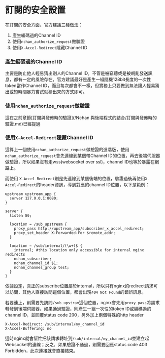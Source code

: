 # 訂閱的安全設置

在訂閱的安全方面，官方建議三種做法：

1. 產生編碼過的Channel ID
2. 使用`nchan_authorize_request`做驗證
3. 使用`X-Accel-Redirect`隱藏Channel ID

### 產生編碼過的Channel ID

主要是防止他人輕易猜出別人的Channel ID，不管是被竊聽或是被胡亂發送訊息，都有一定的風險存在，官方建議最好是產生一組隨機128bit長度的一次性token當作Channel ID，而且每次都會不一樣，但實務上只要做到無法讓人輕易猜出或短時間暴力嘗試就猜出來的方式即可。

### 使用`nchan_authorize_request`做驗證

這在之前章節[訂閱與發佈時的驗證](/Nchan 與後端程式的結合/訂閱與發佈時的驗證.md)已經提過

### 使用`X-Accel-Redirect`隱藏Channel ID

這算上一個使用`nchan_authorize_request`做驗證的進階版，使用`nchan_authorize_request`會先連線到某個帶Channel ID的位置，再去後端伺服器做驗證，所以如果沒有走wss\(websocket over ssl\)，channel ID也等於暴露在網路上。

而使用 `X-Accel-Redirect`則是先連線到某個後端的位置，驗證過後再使用`X-Accel-Redirect`的header資訊，導到對應的channel ID位置，以下是範例：

```
upstream upstream_app {
  server 127.0.0.1:8080;
}

server {
  listen 80; 

  location = /sub_upstream {
    proxy_pass http://upstream_app/subscriber_x_accel_redirect;
    proxy_set_header X-Forwarded-For $remote_addr;
  }

  location ~ /sub/internal/(\w+)$ {
    internal; #this location only accessible for internal nginx redirects
    nchan_subscriber;
    nchan_channel_id $1;
    nchan_channel_group test;
  }
}
```

依據設定，真正的subscribe位置屬於internal，所以只有nginx的redirect請求可以訪問，其他人直接訪問這個位置，都會出現`404 Not Found`的錯誤訊息。

若要連上，則需要先訪問`/sub_upstram`這個位置，nginx會先用`proxy_pass`將請求轉發到後端伺服器，如果通過驗證，則產生一組一次性的token ID或編碼過的channel ID，並回覆status code 200，另外加上兩個特殊的http header

```
X-Accel-Redirect: /sub/internal/my_channel_id
X-Accel-Buffering: no
```

這時nginx就會幫忙把該請求轉址到`/sub/internal/my_channel_id`並建立起Websocket的連線；反之，如果驗證不通過，則需要回應status code 403 Forbidden，此次連接就會直接結束。



